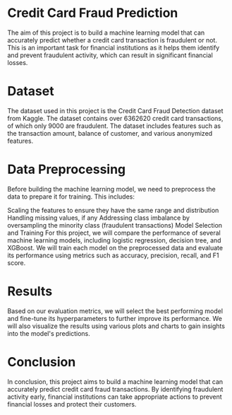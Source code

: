 # Credit Card Fraud Prediction
The aim of this project is to build a machine learning model that can accurately predict whether a credit card transaction is fraudulent or not. 
This is an important task for financial institutions as it helps them identify and prevent fraudulent activity, which can result in significant financial losses.

# Dataset
The dataset used in this project is the Credit Card Fraud Detection dataset from Kaggle. 
The dataset contains over 6362620 credit card transactions, of which only 9000 are fraudulent.
The dataset includes features such as the transaction amount, balance of customer, and various anonymized features.

# Data Preprocessing
Before building the machine learning model, we need to preprocess the data to prepare it for training. This includes:

Scaling the features to ensure they have the same range and distribution
Handling missing values, if any
Addressing class imbalance by oversampling the minority class (fraudulent transactions) 
Model Selection and Training
For this project, we will compare the performance of several machine learning models, including logistic regression, decision tree, and XGBoost.
We will train each model on the preprocessed data and evaluate its performance using metrics such as accuracy, precision, recall, and F1 score.

# Results
Based on our evaluation metrics, we will select the best performing model and fine-tune its hyperparameters to further improve its performance.
We will also visualize the results using various plots and charts to gain insights into the model's predictions.

# Conclusion
In conclusion, this project aims to build a machine learning model that can accurately predict credit card fraud transactions. 
By identifying fraudulent activity early, financial institutions can take appropriate actions to prevent financial losses and protect their customers.



